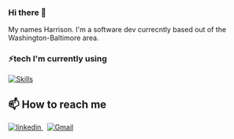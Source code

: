 ### Hi there 👋
My names Harrison. I'm a software dev currecntly based out of the Washington-Baltimore area.

### ⚡tech I'm currently using

[![Skills](https://skillicons.dev/icons?i=python,flask,rails,ruby,postgres,docker,c,heroku,vim&perline=3)](https://skillicons.dev)</br>

## 📫 How to reach me
<p>
  <a href="https://www.linkedin.com/in/harrison-r-blake/" rel="nofollow noreferrer">
    <img src="https://camo.githubusercontent.com/4ca2e33f17f061ee6eca9d6a8dce66ff705fbfbb2d71e3254be56bc76c080836/68747470733a2f2f696d672e736869656c64732e696f2f62616467652f2d4c696e6b6564496e2d626c75653f7374796c653d666c61742d737175617265266c6f676f3d4c696e6b6564696e266c6f676f436f6c6f723d7768697465266c696e6b3d68747470733a2f2f7777772e6c696e6b6564696e2e636f6d2f696e2f6a617972616a726f7368616e2f" alt="linkedin">
  </a> &nbsp; 
  <a href="mailto:harrison.jobs.me@gmail.com">
    <img src="https://camo.githubusercontent.com/e618c33ad24569893f163b5623b864393634668916dad8a810f11cf5c25079d5/68747470733a2f2f696d672e736869656c64732e696f2f62616467652f2d476d61696c2d6431343833363f7374796c653d666c61742d737175617265266c6f676f3d476d61696c266c6f676f436f6c6f723d7768697465266c696e6b3d6d61696c406a617972616a726f7368616e3140676d61696c2e636f6d" alt="Gmail">
  </a>
</p>

